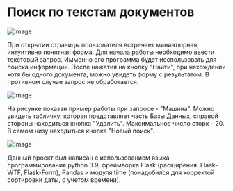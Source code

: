 # Поиск по текстам документов

![image](https://user-images.githubusercontent.com/57632431/167752926-f651e58c-00f8-47ad-a722-b998dd1024f6.png)

При открытии страницы пользователя встречает миниатюрная, интуитивно понятная форма. Для начала работы необходимо ввести текстовый запрос.
Имменно его программа будет исспользовать для поиска информации. После нажатия на кнопку "Найти", при нахождении хотя бы одного документа, можно увидеть форму с результатом. В противном случае запрос не обработается.

![image](https://user-images.githubusercontent.com/57632431/167753500-688c10d3-4239-4964-9392-4c5ee57470ba.png)

На рисунке показан пример работы при запросе - "Машина".
Можно увидеть табличку, которая представляет часть Базы Данных, справой стороны находиться кнопка "Удалить".
Максимальное число сторк - 20. В самом низу находиться кнопка "Новый поиск".

![image](https://user-images.githubusercontent.com/57632431/167753809-efa9db70-8b30-4908-9929-0947f6c31b19.png)

Данный проект был написан с использованием языка программирования python 3.9, фреймворка Flask (расширения: Flask-WTF, Flask-Form), Pandas и модуля time (понадобился для корректой сортировки даты, с учетом времени).
